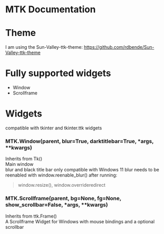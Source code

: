 # MTK Documentation

 
# Theme

I am using the Sun-Valley-ttk-theme: https://github.com/rdbende/Sun-Valley-ttk-theme

# Fully supported widgets
- Window
- Scrollframe

# Widgets

compatible with tkinter and tkinter.ttk widgets

### MTK.Window(parent, blur=True, darktitlebar=True, \*args, \*\*kwargs)
Inherits from Tk()\
Main window\
blur and black title bar only compatible with Windows 11
blur needs to be reenabled with window.reenable_blur() after running:
>window.resize(), window.overrideredirect

### MTK.Scrollframe(parent, bg=None, fg=None, show_scrollbar=False, *args, **kwargs)
Inherits from ttk.Frame()\
A Scrollframe Widget for Windows with mouse bindings and a optional scrollbar